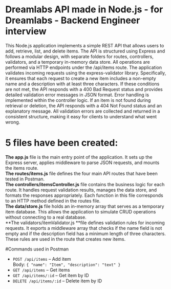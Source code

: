 # Dreamlabs API made in Node.js - for Dreamlabs - Backend Engineer interview


This Node.js application implements a simple REST API that allows users to add, retrieve, list, and delete items. The API is structured using Express and follows a modular design, with separate folders for routes, controllers, validators, and a temporary in-memory data store. All operations are performed via HTTP endpoints under the /api/items route. The application validates incoming requests using the express-validator library. Specifically, it ensures that each request to create a new item includes a non-empty name and a description with at least three characters. If these conditions are not met, the API responds with a 400 Bad Request status and provides detailed validation error messages in JSON format.
Error handling is implemented within the controller logic. If an item is not found during retrieval or deletion, the API responds with a 404 Not Found status and an explanatory message. All validation errors are collected and returned in a consistent structure, making it easy for clients to understand what went wrong.
# 5 files have been created: 
**The app.js** file is the main entry point of the application. It sets up the Express server, applies middleware to parse JSON requests, and mounts the items route. <br>
**The routes/items.js** file defines the four main API routes that have been tested in Postman.<br>
**The controllers/itemsController.js** file contains the business logic for each route. It handles request validation results, manages the data store, and formats the responses appropriately. Each function in this file corresponds to an HTTP method defined in the routes file. <br>
**The data/store.js** file holds an in-memory array that serves as a temporary item database. This allows the application to simulate CRUD operations without connecting to a real database.<br>
**The validators/itemValidator.js **file defines validation rules for incoming requests. It exports a middleware array that checks if the name field is not empty and if the description field has a minimum length of three characters. These rules are used in the route that creates new items.<br>

#Commands used in Postman
- `POST /api/items` – Add item  
  Body: `{ "name": "Item", "description": "text" }`
- `GET /api/items` – Get items
- `GET /api/items/:id` – Get item by ID
- `DELETE /api/items/:id` – Delete item by ID

